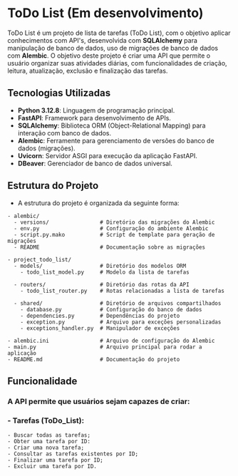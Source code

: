 # ToDo List (Em desenvolvimento)
ToDo List é um projeto de lista de tarefas (ToDo List), com o objetivo aplicar conhecimentos com API's, 
desenvolvida com **SQLAlchemy** para manipulação de banco de dados, uso de migrações de banco de dados com **Alembic**.
O objetivo deste projeto é criar uma API que permite o usuário organizar suas atividades diárias, com funcionalidades de criação, leitura, atualização, exclusão e finalização das tarefas.

## Tecnologias Utilizadas
- **Python 3.12.8**: Linguagem de programação principal.
- **FastAPI**: Framework para desenvolvimento de APIs.
- **SQLAlchemy**: Biblioteca ORM (Object-Relational Mapping) para interação com banco de dados.
- **Alembic**: Ferramente para gerenciamento de versões do banco de dados (migrações).
- **Uvicorn**: Servidor ASGI para execução da aplicação FastAPI.
- **DBeaver**: Gerenciador de banco de dados universal.

## Estrutura do Projeto
- A estrutura do projeto é organizada da seguinte forma:
```plaintext
- alembic/
  - versions/                # Diretório das migrações do Alembic
  - env.py                   # Configuração do ambiente Alembic
  - script.py.mako           # Script de template para geração de migrações
  - README                   # Documentação sobre as migrações

- project_todo_list/
  - models/                  # Diretório dos modelos ORM
    - todo_list_model.py     # Modelo da lista de tarefas
  
  - routers/                 # Diretório das rotas da API
    - todo_list_router.py    # Rotas relacionadas a lista de tarefas
  
  - shared/                  # Diretório de arquivos compartilhados
    - database.py            # Configuração do banco de dados
    - dependencies.py        # Dependências do projeto
    - exception.py           # Arquivo para exceções personalizadas
    - exceptions_handler.py  # Manipulador de exceções

- alembic.ini                # Arquivo de configuração do Alembic
- main.py                    # Arquivo principal para rodar a aplicação
- README.md                  # Documentação do projeto
```
## Funcionalidade
### A API permite que usuários sejam capazes de criar:
### - Tarefas (ToDo_List):
    - Buscar todas as tarefas;
    - Obter uma tarefa por ID:
    - Criar uma nova tarefa;
    - Consultar as tarefas existentes por ID;
    - Finalizar uma tarefa por ID;
    - Excluir uma tarefa por ID.
